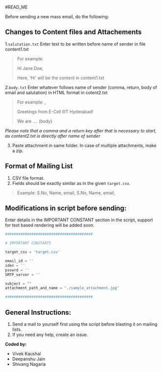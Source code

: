 #READ_ME 

Before sending a new mass email, do the following:

## Changes to Content files and Attachements

1.```salutation.txt``` Enter text to be written before name of sender in file content1.txt
> For example:
> 
> Hi Jane Doe,
>
> Here, 'Hi<space>' will be the content in content1.txt

2.```body.txt``` Enter whatever follows name of sender (comma, return, body of email and salutation) in HTML format in cotent2.txt
> For example:
> ,
>
>Greetings from E-Cell IIIT Hyderabad!
>
> We are .... (body)

*Please note that a comma and a return key after that is necessary to start, as content2.txt is directly after name of sender*

3. Paste attachment in same folder. In case of multiple attachments, make a zip.

## Format of Mailing List

1. CSV file format.
2. Fields should be exactly similar as in the given ```target.csv```.
> Example: 
> S.No, Name, email,
> S.No, Name, email,

## Modifications in script before sending:

Enter details in the IMPORTANT CONSTANT section in the script, support for text based rendering will be added soon.

```python
########################################

# IMPORTANT CONSTANTS

target_csv = 'target.csv'

email_id = ''
iden = ''
psswrd = ''
SMTP_server = ''

subject = ""
attachment_path_and_name = "./sample_attachment.jpg"

########################################

```

## General Instructions:

1. Send a mail to yourself first using the script before blasting it on mailing lists.
3. If you need any help, create an issue.

**Coded by:**
- Vivek Kaushal
- Deepanshu Jain
- Shivang Nagaria

